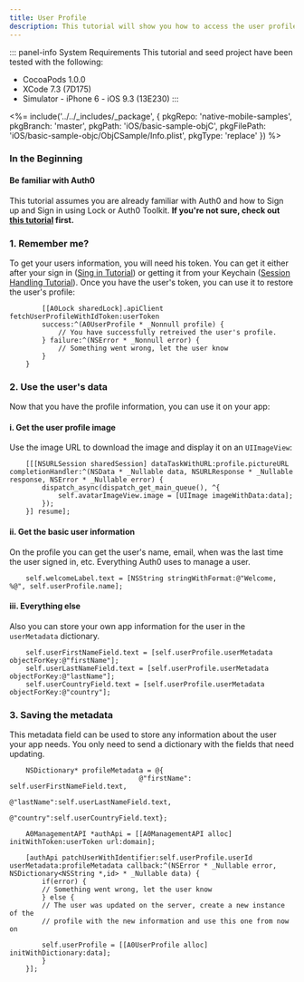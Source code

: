```yaml
---
title: User Profile
description: This tutorial will show you how to access the user profile from within your app, as well as how to update it.
---
```


::: panel-info System Requirements
This tutorial and seed project have been tested with the following:

* CocoaPods 1.0.0
* XCode 7.3 (7D175)
* Simulator - iPhone 6 - iOS 9.3 (13E230)
  :::

<%= include('../../_includes/_package', {
  pkgRepo: 'native-mobile-samples',
  pkgBranch: 'master',
  pkgPath: 'iOS/basic-sample-objC',
  pkgFilePath: 'iOS/basic-sample-objc/ObjCSample/Info.plist',
  pkgType: 'replace'
}) %>

### In the Beginning

#### Be familiar with Auth0

This tutorial assumes you are already familiar with Auth0 and how to Sign up and Sign in using Lock or Auth0 Toolkit. **If you're not sure, check out [this tutorial](01-login.md) first.**

### 1. Remember me?

To get your users information, you will need his token. You can get it either after your sign in ([Sing in Tutorial](01-login.md)) or getting it from your Keychain ([Session Handling Tutorial](03-session-handling.md)).
Once you have the user's token, you can use it to restore the user's profile:

```objc
    	[[A0Lock sharedLock].apiClient fetchUserProfileWithIdToken:userToken 
    	success:^(A0UserProfile * _Nonnull profile) {
        	// You have successfully retreived the user's profile.
		} failure:^(NSError * _Nonnull error) {
			// Something went wrong, let the user know
		}
    }
```

### 2. Use the user's data

Now that you have the profile information, you can use it on your app:

#### i. Get the user profile image

Use the image URL to download the image and display it on an `UIImageView`:

```objc
    [[[NSURLSession sharedSession] dataTaskWithURL:profile.pictureURL completionHandler:^(NSData * _Nullable data, NSURLResponse * _Nullable response, NSError * _Nullable error) {
        dispatch_async(dispatch_get_main_queue(), ^{
            self.avatarImageView.image = [UIImage imageWithData:data];
        });
    }] resume];
```

#### ii. Get the basic user information

On the profile you can get the user's name, email, when was the last time the user signed in, etc. Everything Auth0 uses to manage a user.

```objc
    self.welcomeLabel.text = [NSString stringWithFormat:@"Welcome, %@", self.userProfile.name];
```

#### iii. Everything else

Also you can store your own app information for the user in the `userMetadata` dictionary.

```objc
    self.userFirstNameField.text = [self.userProfile.userMetadata objectForKey:@"firstName"];
    self.userLastNameField.text = [self.userProfile.userMetadata objectForKey:@"lastName"];
    self.userCountryField.text = [self.userProfile.userMetadata objectForKey:@"country"];
```

### 3. Saving the metadata

This metadata field can be used to store any information about the user your app needs. You only need to send a dictionary with the fields that need updating.

```objc
    NSDictionary* profileMetadata = @{
                                @"firstName": self.userFirstNameField.text, 
                                @"lastName":self.userLastNameField.text,
                                @"country":self.userCountryField.text};

    A0ManagementAPI *authApi = [[A0ManagementAPI alloc] initWithToken:userToken url:domain];
    
    [authApi patchUserWithIdentifier:self.userProfile.userId userMetadata:profileMetadata callback:^(NSError * _Nullable error, NSDictionary<NSString *,id> * _Nullable data) {
        if(error) {
        // Something went wrong, let the user know
        } else {
        // The user was updated on the server, create a new instance of the 
        // profile with the new information and use this one from now on

        self.userProfile = [[A0UserProfile alloc] initWithDictionary:data];
        }
    }];
```
